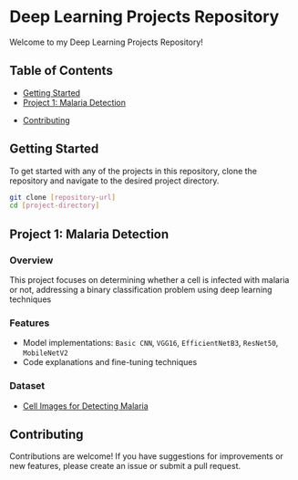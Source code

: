 # Deep Learning Projects Repository

Welcome to my Deep Learning Projects Repository! 

## Table of Contents
- [Getting Started](#getting-started)
- [Project 1: Malaria Detection](#project-1-malaria-detection)
<!--- [Project 2: Project Name](#project-2-project-name)
- [Project 3: Project Name](#project-3-project-name)-->
- [Contributing](#contributing)


## Getting Started
To get started with any of the projects in this repository, clone the repository and navigate to the desired project directory.
```bash
git clone [repository-url]
cd [project-directory]
```

## Project 1: Malaria Detection
### Overview
This project focuses on determining whether a cell is infected with malaria or not, addressing a binary classification problem using deep learning techniques

### Features
- Model implementations: `Basic CNN`, `VGG16`, `EfficientNetB3`, `ResNet50`, `MobileNetV2`
- Code explanations and fine-tuning techniques

### Dataset
- [Cell Images for Detecting Malaria](https://www.kaggle.com/datasets/iarunava/cell-images-for-detecting-malaria)

<!--### Results
| Model Name       | Train Accuracy | Test Accuracy |
|------------------|----------------|---------------|
| Basic CNN        | XX%            | XX%           |
| VGG16            | XX%            | XX%           |
| EfficientNetB3   | XX%            | XX%           |
| ResNet50         | XX%            | XX%           |
| MobileNetV2      | XX%            | XX%           |-->


## Contributing
Contributions are welcome! If you have suggestions for improvements or new features, please create an issue or submit a pull request.
